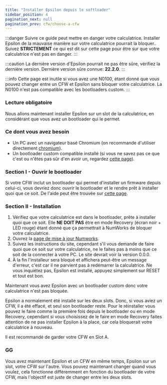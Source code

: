 ```yaml
---
title: "Installer Epsilon depuis le softloader"
sidebar_position: 4
pagination_next: null
pagination_prev: cfw/choose-a-cfw
---
```


:::danger
Suivre ce guide peut mettre en danger votre calculatrice. Installer Epsilon de la mauvaise manière sur votre calculatrice pourrait la bloquer.. Suivez **STRICTEMENT** ce qui est dit sur cette page pour être sur que votre calculatrice n'est pas en danger.
:::

:::caution
La dernière version d'Epsilon pourrait ne pas être sûre, vérifiez la dernière version. Dernière version sûre connue: **22.2.0**.
:::

:::info
Cette page est inutile si vous avez une N0100, étant donné que vous pouvez changer entre un CFW et Epsilon sans bloquer votre calculatrice. La N0100 n'est pas compatible avec les bootloaders custom.
:::

### Lecture obligatoire

Nous allons maintenant installer Epsilon sur un slot de la calculatrice, en considérant que vous avez un bootloader qui le permet.

### Ce dont vous avez besoin

- Un PC avec un navigateur basé Chromium (on recommande d'utiliser directement [chromium](https://www.chromium.org/chromium-projects/)).
- Un bootloader custom compatible installé (si vous ne savez pas ce que c'est ou n'êtes pas sûr d'en avoir un, regardez [cette page](/docs/cfw/choose-a-cfw)).

### Section I - Ouvrir le bootloader

Si votre CFW inclut un bootloader qui permet d'installer un firmware depuis celui-ci, vous devriez donc ouvrir le bootloader et le rendre prêt à installer quoi que ce soit. De l'aide peut être trouvée sur [cette page](/docs/cfw/choose-a-cfw).

### Section II - Installation

1. Vérifiez que votre calculatrice est dans le bootloader, prête à installer quoi que ce soit. Elle **NE DOIT PAS** être en mode Recovery (écran noir + LED rouge) étant donné que ça permettrait à NumWorks de bloquer votre calculatrice.
2. Ouvrez la [page de mise à jour Numworks](https://numworks.com/update).
3. Suivez les instructions du site, cependant s'il vous demande de faire quoi que ce soit sur votre calculatrice, ne le faites pas à moins que ce soit de la connecter à votre PC. Le site devrait voir la version 0.0.0.
4. À la fin l'installeur sera bloqué et affichera peut-être un message d'erreur, c'est car il ne parvient pas à redémarrer la calculatrice. Ne vous inquiétez pas, Epsilon est installé, appuyez simplement sur RESET et tout est bon.

Maintenant vous avez Epsilon avec un bootloader custom donc votre calculatrice n'est pas bloquée.

Epsilon a normalement été installé sur les deux slots. Donc, si vous aviez un CFW, il a été effacé, et seul son bootloader reste. Pour le réinstaller vous pouvez le faire comme la première fois depuis le bootloader ou en mode Recovery, cependant si vous choisissez de le faire en mode Recovery faites attention de ne pas installer Epsilon à la place, car cela bloquerait votre calculatrice à nouveau.

Il est recommandé de garder votre CFW en Slot A.

### GG

Vous avez maintenant Epsilon et un CFW en même temps, Epsilon sur un slot, votre CFW sur l'autre. Vous pouvez maintenant changer quand vous voulez, cela fonctionne différemment en fonction du bootloader de votre CFW, mais l'objectif est juste de changer entre les deux slots.

